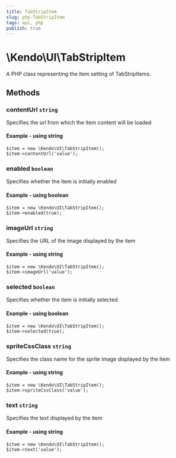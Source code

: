 ```yaml
---
title: TabStripItem
slug: php-TabStripItem
tags: api, php
publish: true
---
```


# \Kendo\UI\TabStripItem

A PHP class representing the item setting of TabStripItems.


## Methods

### contentUrl `string`

Specifies the url from which the item content will be loaded


#### Example - using string
    $item = new \Kendo\UI\TabStripItem();
    $item->contentUrl('value');

### enabled `boolean`

Specifies whether the item is initially enabled


#### Example - using boolean
    $item = new \Kendo\UI\TabStripItem();
    $item->enabled(true);

### imageUrl `string`

Specifies the URL of the image displayed by the item


#### Example - using string
    $item = new \Kendo\UI\TabStripItem();
    $item->imageUrl('value');

### selected `boolean`

Specifies whether the item is initially selected


#### Example - using boolean
    $item = new \Kendo\UI\TabStripItem();
    $item->selected(true);

### spriteCssClass `string`

Specifies the class name for the sprite image displayed by the item


#### Example - using string
    $item = new \Kendo\UI\TabStripItem();
    $item->spriteCssClass('value');

### text `string`

Specifies the text displayed by the item


#### Example - using string
    $item = new \Kendo\UI\TabStripItem();
    $item->text('value');

